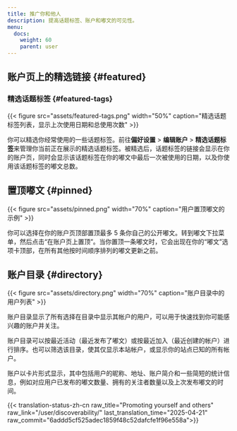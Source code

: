 ```yaml
---
title: 推广你和他人
description: 提高话题标签、账户和嘟文的可见性。
menu:
  docs:
    weight: 60
    parent: user
---
```


## 账户页上的精选链接 {#featured}

### 精选话题标签 {#featured-tags}

{{< figure src="assets/featured-tags.png" width="50%" caption="精选话题标签列表，显示上次使用日期和总使用次数" >}}

你可以精选你经常使用的一些话题标签。前往**偏好设置** &gt; **编辑账户** &gt; **精选话题标签**来管理你当前正在展示的精选话题标签。被精选后，话题标签的链接会显示在你的账户页，同时会显示该话题标签在你的嘟文中最后一次被使用的日期，以及你使用该话题标签的嘟文总数。

## 置顶嘟文 {#pinned}

{{< figure src="assets/pinned.png" width="70%" caption="用户置顶嘟文的示例" >}}

你可以选择在你的账户页顶部置顶最多 5 条你自己的公开嘟文。转到嘟文下拉菜单，然后点击“在账户页上置顶”。当你置顶一条嘟文时，它会出现在你的“嘟文”选项卡顶部，在所有其他按时间顺序排列的嘟文更新之前。

## 账户目录 {#directory}

{{< figure src="assets/directory.png" width="70%" caption="账户目录中的用户列表" >}}

账户目录显示了所有选择在目录中显示其帐户的用户，可以用于快速找到你可能感兴趣的账户并关注。

账户目录可以按最近活动（最近发布了嘟文）或按最近加入（最近创建的帐户）进行排序。也可以筛选该目录，使其仅显示本站帐户，或显示你的站点已知的所有帐户。

账户以卡片形式显示，其中包括用户的昵称、地址、账户简介和一些简短的统计信息，例如对应用户已发布的嘟文数量、拥有的关注者数量以及上次发布嘟文的时间。

{{< translation-status-zh-cn raw_title="Promoting yourself and others" raw_link="/user/discoverability/" last_translation_time="2025-04-21" raw_commit="6addd5cf525adec1859f48c52dafcfe1f96e558a">}}
